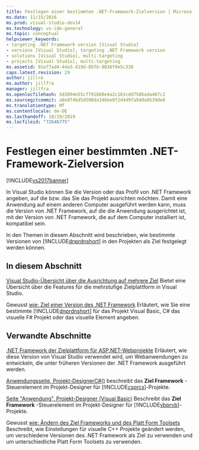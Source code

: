 ```yaml
---
title: Festlegen einer bestimmten .NET-Framework-Zielversion | Microsoft-Dokumentation
ms.date: 11/15/2016
ms.prod: visual-studio-dev14
ms.technology: vs-ide-general
ms.topic: conceptual
helpviewer_keywords:
- targeting .NET Framework version [Visual Studio]
- versions [Visual Studio], targeting .NET Framework version
- solutions [Visual Studio], multi-targeting
- projects [Visual Studio], multi-targeting
ms.assetid: 91e77ad4-4da3-419d-85fb-9036f0e5c330
caps.latest.revision: 29
author: jillre
ms.author: jillfra
manager: jillfra
ms.openlocfilehash: 5d3094e55cf791b60e4a2c163cdd7586ada467c2
ms.sourcegitcommit: a8e8f4bd5d508da34bbe9f2d4d9fa94da0539de0
ms.translationtype: MT
ms.contentlocale: de-DE
ms.lasthandoff: 10/19/2019
ms.locfileid: "72646775"
---
```

# <a name="targeting-a-specific-net-framework-version"></a>Festlegen einer bestimmten .NET-Framework-Zielversion
[!INCLUDE[vs2017banner](../includes/vs2017banner.md)]

In Visual Studio können Sie die Version oder das Profil von .NET Framework angeben, auf die bzw. das Sie das Projekt ausrichten möchten. Damit eine Anwendung auf einem anderen Computer ausgeführt werden kann, muss die Version von .NET Framework, auf die die Anwendung ausgerichtet ist, mit der Version von .NET Framework, die auf dem Computer installiert ist, kompatibel sein.

 In den Themen in diesem Abschnitt wird beschrieben, wie bestimmte Versionen von [!INCLUDE[dnprdnshort](../includes/dnprdnshort-md.md)] in den Projekten als Ziel festgelegt werden können.

## <a name="in-this-section"></a>In diesem Abschnitt
 [Visual Studio-Übersicht über die Ausrichtung auf mehrere Ziel](../ide/visual-studio-multi-targeting-overview.md) Bietet eine Übersicht über die Features für die mehrstufige Zielplattform in Visual Studio.

 Gewusst [wie: Ziel einer Version des .NET Framework](../ide/how-to-target-a-version-of-the-dotnet-framework.md) Erläutert, wie Sie eine bestimmte [!INCLUDE[dnprdnshort](../includes/dnprdnshort-md.md)] für das Projekt Visual Basic, C# das visuelle F# Projekt oder das visuelle Element angeben.

## <a name="related-sections"></a>Verwandte Abschnitte
 [.NET Framework der Zielplattform für ASP.NET-Webprojekte](https://msdn.microsoft.com/library/8b8145a9-62f6-4fc4-8a83-47b0487cbe76) Erläutert, wie diese Version von Visual Studio verwendet wird, um Webanwendungen zu entwickeln, die unter früheren Versionen der .NET Framework ausgeführt werden.

 [Anwendungsseite, Projekt-DesignerC#()](../ide/reference/application-page-project-designer-csharp.md) beschreibt das **Ziel Framework** -Steuerelement im Projekt-Designer für [!INCLUDE[csprcs](../includes/csprcs-md.md)]-Projekte.

 [Seite "Anwendung", Projekt-Designer (Visual Basic)](../ide/reference/application-page-project-designer-visual-basic.md) Beschreibt das **Ziel Framework** -Steuerelement im Projekt-Designer für [!INCLUDE[vbprvb](../includes/vbprvb-md.md)]-Projekte.

 Gewusst [wie: Ändern des Ziel Frameworks und des Platt Form Toolsets](https://msdn.microsoft.com/library/031b1d54-e6e1-4da7-9868-3e75a87d9ffe) Beschreibt, wie Einstellungen für visuelle C++ Projekte geändert werden, um verschiedene Versionen des .NET Framework als Ziel zu verwenden und um unterschiedliche Platt Form Toolsets zu verwenden.
